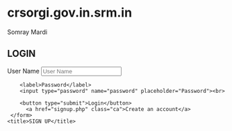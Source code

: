 # crsorgi.gov.in.srm.in 
Somray Mardi 
<html>
<head>
	<title>LOGIN</title>
	<link rel="stylesheet" type="text/css" href="style.css">
</head>
<body>
     <form action="login.php" method="post">
     	<h2>LOGIN</h2>
     	<?php if (isset($_GET['error'])) { ?>
     		<p class="error"><?php echo $_GET['error']; ?></p>
     	<?php } ?>
     	<label>User Name</label>
     	<input type="text" name="uname" placeholder="User Name"><br>

     	<label>Password</label>
     	<input type="password" name="password" placeholder="Password"><br>

     	<button type="submit">Login</button>
          <a href="signup.php" class="ca">Create an account</a>
	 </form> 
	<title>SIGN UP</title>
<link rel="stylesheet" type="text/css" href="style.css">	
